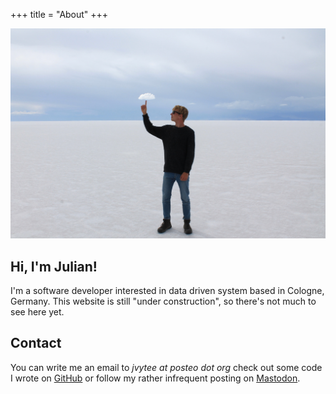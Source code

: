 +++
title = "About"
+++

![](cloud.jpg)

## Hi, I'm Julian!
I'm a software developer interested in data driven system based in Cologne, Germany.
This website is still "under construction", so there's not much to see here yet.

## Contact
You can write me an email to _jvytee at posteo dot org_ check out some code I wrote on [GitHub](https://github.com/jvytee") or follow my rather infrequent posting on [Mastodon](https://chaos.social/@jaytee).
